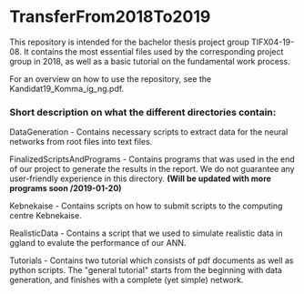 # TransferFrom2018To2019
This repository is intended for the bachelor thesis project group TIFX04-19-08. It contains the most essential files used by the
corresponding project group in 2018, as well as a basic tutorial on the fundamental work process.

For an overview on how to use the repository, see the Kandidat19_Komma_ig_ng.pdf.

### Short description on what the different directories contain:

DataGeneration - Contains necessary scripts to extract data for the neural networks from root files into text files.

FinalizedScriptsAndPrograms - Contains programs that was used in the end of our project to generate the results in the report.
                          We do not guarantee any user-friendly experience in this directory. **(Will be updated with more programs soon /2019-01-20)**

Kebnekaise - Contains scripts on how to submit scripts to the computing centre Kebnekaise.

RealisticData - Contains a script that we used to simulate realistic data in ggland to evalute the performance of our ANN.

Tutorials - Contains two tutorial which consists of pdf documents as well as python scripts. The "general tutorial" starts from the
beginning with data generation, and finishes with a complete (yet simple) network.
